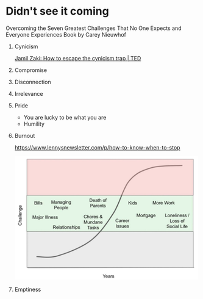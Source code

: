 # Didn't see it coming

Overcoming the Seven Greatest Challenges That No One Expects and Everyone Experiences Book by Carey Nieuwhof

1. Cynicism

    [Jamil Zaki: How to escape the cynicism trap | TED](https://youtu.be/ABHdTi1If0c)

2. Compromise
3. Disconnection
4. Irrelevance
5. Pride
    - You are lucky to be what you are
    - Humility
6. Burnout

    https://www.lennysnewsletter.com/p/how-to-know-when-to-stop

    ![image](../media/Life-Relationship-People-image6.jpg)

7. Emptiness
